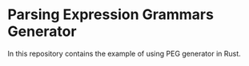 # Parsing Expression Grammars Generator

In this repository contains the example of using PEG generator
in Rust.

